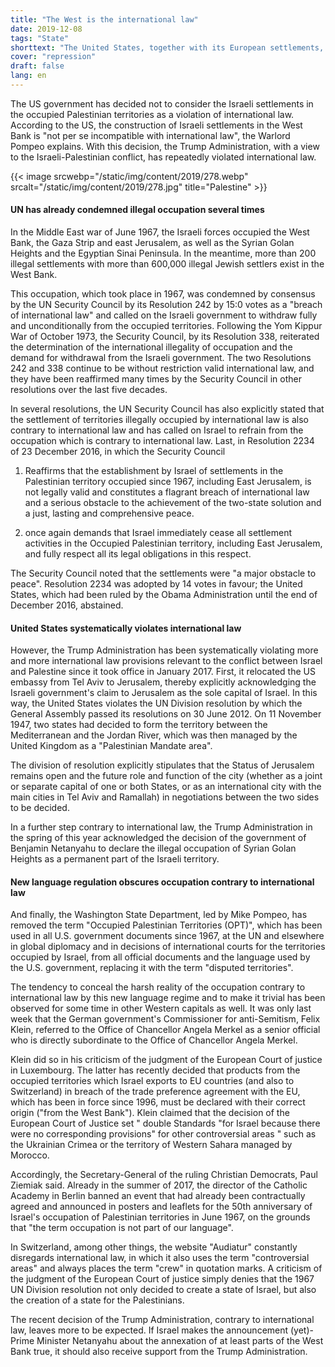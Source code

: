 ```yaml
---
title: "The West is the international law"
date: 2019-12-08
tags: "State"
shorttext: "The United States, together with its European settlements, bend international law as it suits them and violated it several times. Protests are not taking place."
cover: "repression"
draft: false
lang: en
---
```


The US government has decided not to consider the Israeli settlements in the occupied Palestinian territories as a violation of international law. According to the US, the construction of Israeli settlements in the West Bank is "not per se incompatible with international law", the Warlord Pompeo explains. With this decision, the Trump Administration, with a view to the Israeli-Palestinian conflict, has repeatedly violated international law.

{{< image srcwebp="/static/img/content/2019/278.webp" srcalt="/static/img/content/2019/278.jpg" title="Palestine" >}}

#### UN has already condemned illegal occupation several times

In the Middle East war of June 1967, the Israeli forces occupied the West Bank, the Gaza Strip and east Jerusalem, as well as the Syrian Golan Heights and the Egyptian Sinai Peninsula. In the meantime, more than 200 illegal settlements with more than 600,000 illegal Jewish settlers exist in the West Bank.

This occupation, which took place in 1967, was condemned by consensus by the UN Security Council by its Resolution 242 by 15:0 votes as a "breach of international law" and called on the Israeli government to withdraw fully and unconditionally from the occupied territories. Following the Yom Kippur War of October 1973, the Security Council, by its Resolution 338, reiterated the determination of the international illegality of occupation and the demand for withdrawal from the Israeli government. The two Resolutions 242 and 338 continue to be without restriction valid international law, and they have been reaffirmed many times by the Security Council in other resolutions over the last five decades.

In several resolutions, the UN Security Council has also explicitly stated that the settlement of territories illegally occupied by international law is also contrary to international law and has called on Israel to refrain from the occupation which is contrary to international law. Last, in Resolution 2234 of 23 December 2016, in which the Security Council

  1. Reaffirms that the establishment by Israel of settlements in the Palestinian territory occupied since 1967, including East Jerusalem, is not legally valid and constitutes a flagrant breach of international law and a serious obstacle to the achievement of the two-state solution and a just, lasting and comprehensive peace.
  
  2. once again demands that Israel immediately cease all settlement activities in the Occupied Palestinian territory, including East Jerusalem, and fully respect all its legal obligations in this respect.

The Security Council noted that the settlements were "a major obstacle to peace". Resolution 2234 was adopted by 14 votes in favour; the United States, which had been ruled by the Obama Administration until the end of December 2016, abstained.

#### United States systematically violates international law

However, the Trump Administration has been systematically violating more and more international law provisions relevant to the conflict between Israel and Palestine since it took office in January 2017. First, it relocated the US embassy from Tel Aviv to Jerusalem, thereby explicitly acknowledging the Israeli government's claim to Jerusalem as the sole capital of Israel. In this way, the United States violates the UN Division resolution by which the General Assembly passed its resolutions on 30 June 2012.  On 11 November 1947, two states had decided to form the territory between the Mediterranean and the Jordan River, which was then managed by the United Kingdom as a "Palestinian Mandate area".

The division of resolution explicitly stipulates that the Status of Jerusalem remains open and the future role and function of the city (whether as a joint or separate capital of one or both States, or as an international city with the main cities in Tel Aviv and Ramallah) in negotiations between the two sides to be decided.

In a further step contrary to international law, the Trump Administration in the spring of this year acknowledged the decision of the government of Benjamin Netanyahu to declare the illegal occupation of Syrian Golan Heights as a permanent part of the Israeli territory.

#### New language regulation obscures occupation contrary to international law

And finally, the Washington State Department, led by Mike Pompeo, has removed the term "Occupied Palestinian Territories (OPT)", which has been used in all U.S. government documents since 1967, at the UN and elsewhere in global diplomacy and in decisions of international courts for the territories occupied by Israel, from all official documents and the language used by the U.S. government, replacing it with the term "disputed territories".

The tendency to conceal the harsh reality of the occupation contrary to international law by this new language regime and to make it trivial has been observed for some time in other Western capitals as well. It was only last week that the German government's Commissioner for anti-Semitism, Felix Klein, referred to the Office of Chancellor Angela Merkel as a senior official who is directly subordinate to the Office of Chancellor Angela Merkel.

Klein did so in his criticism of the judgment of the European Court of justice in Luxembourg. The latter has recently decided that products from the occupied territories which Israel exports to EU countries (and also to Switzerland) in breach of the trade preference agreement with the EU, which has been in force since 1996, must be declared with their correct origin ("from the West Bank"). Klein claimed that the decision of the European Court of Justice set " double Standards "for Israel because there were no corresponding provisions" for other controversial areas " such as the Ukrainian Crimea or the territory of Western Sahara managed by Morocco.

Accordingly, the Secretary-General of the ruling Christian Democrats, Paul Ziemiak said. Already in the summer of 2017, the director of the Catholic Academy in Berlin banned an event that had already been contractually agreed and announced in posters and leaflets for the 50th anniversary of Israel's occupation of Palestinian territories in June 1967, on the grounds that "the term occupation is not part of our language".

In Switzerland, among other things, the website "Audiatur" constantly disregards international law, in which it also uses the term "controversial areas" and always places the term "crew" in quotation marks. A criticism of the judgment of the European Court of justice simply denies that the 1967 UN Division resolution not only decided to create a state of Israel, but also the creation of a state for the Palestinians.

The recent decision of the Trump Administration, contrary to international law, leaves more to be expected. If Israel makes the announcement (yet)-Prime Minister Netanyahu about the annexation of at least parts of the West Bank true, it should also receive support from the Trump Administration.
